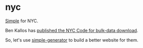 nyc
===

[Simple](http://dccode.org/simple) for NYC.

Ben Kallos has [published the NYC Code for bulk-data download](http://benkallos.com/law).

So, let's use [simple-generator](https://github.com/openlawdc/simple-generator) to build a better website for them.

